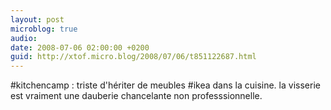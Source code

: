 ```yaml
---
layout: post
microblog: true
audio: 
date: 2008-07-06 02:00:00 +0200
guid: http://xtof.micro.blog/2008/07/06/t851122687.html
---
```

#kitchencamp : triste d'hériter de meubles #ikea dans la cuisine. la visserie est vraiment une dauberie chancelante non professsionnelle.
